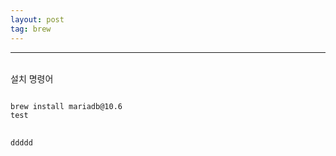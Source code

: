 ```yaml
---
layout: post
tag: brew
---
```

***
<br>
설치 명령어
<pre>
<code>
brew install mariadb@10.6
<alert>test</alert>
</code>
</pre>

```ddd
ddddd
```